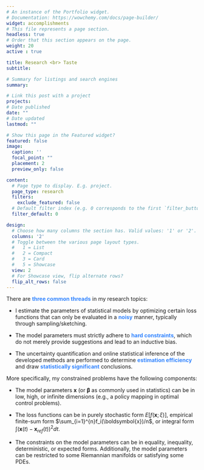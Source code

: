 ```yaml
---
# An instance of the Portfolio widget.
# Documentation: https://wowchemy.com/docs/page-builder/
widget: accomplishments
# This file represents a page section.
headless: true
# Order that this section appears on the page.
weight: 20
active : true

title: Research <br> Taste
subtitle: 

# Summary for listings and search engines
summary:

# Link this post with a project
projects:
# Date published
date: ""
# Date updated
lastmod: ""

# Show this page in the Featured widget?
featured: false
image:
  caption: ''
  focal_point: ""
  placement: 2
  preview_only: false

content:
  # Page type to display. E.g. project.
  page_type: research
  filters:
    exclude_featured: false
  # Default filter index (e.g. 0 corresponds to the first `filter_button` instance below).
  filter_default: 0

design:
  # Choose how many columns the section has. Valid values: '1' or '2'.
  columns: '2'
  # Toggle between the various page layout types.
  #   1 = List
  #   2 = Compact
  #   3 = Card
  #   5 = Showcase
  view: 2
  # For Showcase view, flip alternate rows?
  flip_alt_rows: false
---
```


There are **<span style="color: rgb(51,133,255);">three common threads</span>** in my research topics: 

* I estimate the parameters of statistical models by optimizing certain loss functions that can only be evaluated in a **<span style="color: rgb(51,133,255);">noisy</span>** manner, typically through sampling/sketching.

* The model parameters must strictly adhere to **<span style="color: rgb(51,133,255);">hard constraints</span>**, which do not merely provide suggestions and lead to an inductive bias.

* The uncertainty quantification and online statistical inference of the developed methods are performed to determine **<span style="color: rgb(51,133,255);">estimation efficiency</span>** and draw **<span style="color: rgb(51,133,255);">statistically significant</span>** conclusions.  



More specifically, my constrained problems have the following components:

- The model parameters $\boldsymbol{x}$ (or $\boldsymbol{\beta}$ as commonly used in statistics) can be in low, high, or infinite dimensions (e.g., a policy mapping in optimal control problems). 

- The loss functions can be in purely stochastic form $E[f(\boldsymbol{x};\xi)]$, empirical finite-sum form $\sum_{i=1}^{n}f_i(\boldsymbol{x})/n$, or integral form $\int (\boldsymbol{x}(t) - \boldsymbol{x}_{ref}(t))^2 dt$.

- The constraints on the model parameters can be in equality, inequality, deterministic, or expected forms. Additionally, the model parameters can be restricted to some Riemannian manifolds or satisfying some PDEs.


<!--- Due to the nonlinearity of the constraints, projected first-order methods are inapplicable. Thus, my primary focus is on second-order primal-dual methods, where Hessians are allowed to be approximated imprecisely. ---> 




